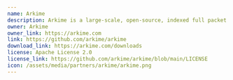 ```yaml
---
name: Arkime
description: Arkime is a large-scale, open-source, indexed full packet capture system. Arkime can be used to store and analyze network traffic data, which can be used for various purposes such as security analysis, network performance optimization, and troubleshooting.
owner: Arkime
owner_link: https://arkime.com
link: https://github.com/arkime/arkime
download_link: https://arkime.com/downloads
license: Apache License 2.0
license_link: https://github.com/arkime/arkime/blob/main/LICENSE
icon: /assets/media/partners/arkime/arkime.png
---
```

